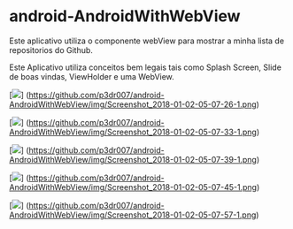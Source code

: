 # android-AndroidWithWebView

Este aplicativo utiliza o componente webView para mostrar a minha lista de repositorios do Github.

Este Aplicativo utiliza conceitos bem legais tais como Splash Screen, Slide de boas vindas, ViewHolder e uma WebView.

[![](https://github.com/p3dr007/android-AndroidWithWebView/blob/master/img/Screenshot_2018-01-02-05-07-26-1.png)]
(https://github.com/p3dr007/android-AndroidWithWebView/img/Screenshot_2018-01-02-05-07-26-1.png)

[![](https://github.com/p3dr007/android-AndroidWithWebView/blob/master/img/Screenshot_2018-01-02-05-07-33-1.png)]
(https://github.com/p3dr007/android-AndroidWithWebView/img/Screenshot_2018-01-02-05-07-33-1.png)

[![](https://github.com/p3dr007/android-AndroidWithWebView/blob/master/img/Screenshot_2018-01-02-05-07-39-1.png)]
(https://github.com/p3dr007/android-AndroidWithWebView/img/Screenshot_2018-01-02-05-07-39-1.png)

[![](https://github.com/p3dr007/android-AndroidWithWebView/blob/master/img/Screenshot_2018-01-02-05-07-45-1.png)]
(https://github.com/p3dr007/android-AndroidWithWebView/img/Screenshot_2018-01-02-05-07-45-1.png)

[![](https://github.com/p3dr007/android-AndroidWithWebView/blob/master/img/Screenshot_2018-01-02-05-07-57-1.png)]
(https://github.com/p3dr007/android-AndroidWithWebView/img/Screenshot_2018-01-02-05-07-57-1.png)
